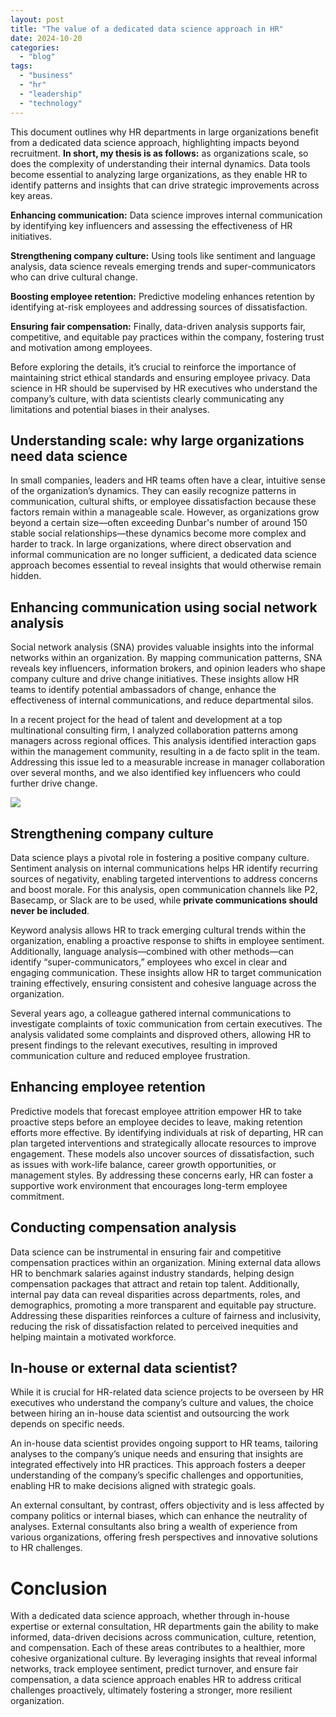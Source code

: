 ```yaml
---
layout: post
title: "The value of a dedicated data science approach in HR"
date: 2024-10-20
categories: 
  - "blog"
tags: 
  - "business"
  - "hr"
  - "leadership"
  - "technology"
---
```


This document outlines why HR departments in large organizations benefit from a dedicated data science approach, highlighting impacts beyond recruitment. **In short, my thesis is as follows:** as organizations scale, so does the complexity of understanding their internal dynamics. Data tools become essential to analyzing large organizations, as they enable HR to identify patterns and insights that can drive strategic improvements across key areas.

**Enhancing communication:** Data science improves internal communication by identifying key influencers and assessing the effectiveness of HR initiatives.

**Strengthening company culture:** Using tools like sentiment and language analysis, data science reveals emerging trends and super-communicators who can drive cultural change.

**Boosting employee retention:** Predictive modeling enhances retention by identifying at-risk employees and addressing sources of dissatisfaction.

**Ensuring fair compensation:** Finally, data-driven analysis supports fair, competitive, and equitable pay practices within the company, fostering trust and motivation among employees.

Before exploring the details, it’s crucial to reinforce the importance of maintaining strict ethical standards and ensuring employee privacy. Data science in HR should be supervised by HR executives who understand the company’s culture, with data scientists clearly communicating any limitations and potential biases in their analyses.

## Understanding scale: why large organizations need data science

In small companies, leaders and HR teams often have a clear, intuitive sense of the organization’s dynamics. They can easily recognize patterns in communication, cultural shifts, or employee dissatisfaction because these factors remain within a manageable scale. However, as organizations grow beyond a certain size—often exceeding Dunbar's number of around 150 stable social relationships—these dynamics become more complex and harder to track. In large organizations, where direct observation and informal communication are no longer sufficient, a dedicated data science approach becomes essential to reveal insights that would otherwise remain hidden.

## Enhancing communication using social network analysis

Social network analysis (SNA) provides valuable insights into the informal networks within an organization. By mapping communication patterns, SNA reveals key influencers, information brokers, and opinion leaders who shape company culture and drive change initiatives. These insights allow HR teams to identify potential ambassadors of change, enhance the effectiveness of internal communications, and reduce departmental silos.

In a recent project for the head of talent and development at a top multinational consulting firm, I analyzed collaboration patterns among managers across regional offices. This analysis identified interaction gaps within the management community, resulting in a de facto split in the team. Addressing this issue led to a measurable increase in manager collaboration over several months, and we also identified key influencers who could further drive change.

![](images/AD_4nXexocsPYf2wgscicDzIQOvUaQSkSz83r6X5BdUyVzUlXLqLm5TcV5sDMhLFAzUgr_kipQ2rKqCG5D1VGm1j-EKkpFIfeqLngt7hr2fd2CFlvsbGIFqHgiZElS72Y8wO5dkJgJKOMRpDgEZRRJ7hcoAoJnvG?key=-AsVLu8YUBcNA9dMr7Svvw)

## Strengthening company culture

Data science plays a pivotal role in fostering a positive company culture. Sentiment analysis on internal communications helps HR identify recurring sources of negativity, enabling targeted interventions to address concerns and boost morale. For this analysis, open communication channels like P2, Basecamp, or Slack are to be used, while **private communications should never be included**.

Keyword analysis allows HR to track emerging cultural trends within the organization, enabling a proactive response to shifts in employee sentiment. Additionally, language analysis—combined with other methods—can identify “super-communicators,” employees who excel in clear and engaging communication. These insights allow HR to target communication training effectively, ensuring consistent and cohesive language across the organization.

Several years ago, a colleague gathered internal communications to investigate complaints of toxic communication from certain executives. The analysis validated some complaints and disproved others, allowing HR to present findings to the relevant executives, resulting in improved communication culture and reduced employee frustration.

## Enhancing employee retention

Predictive models that forecast employee attrition empower HR to take proactive steps before an employee decides to leave, making retention efforts more effective. By identifying individuals at risk of departing, HR can plan targeted interventions and strategically allocate resources to improve engagement. These models also uncover sources of dissatisfaction, such as issues with work-life balance, career growth opportunities, or management styles. By addressing these concerns early, HR can foster a supportive work environment that encourages long-term employee commitment.

## Conducting compensation analysis

Data science can be instrumental in ensuring fair and competitive compensation practices within an organization. Mining external data allows HR to benchmark salaries against industry standards, helping design compensation packages that attract and retain top talent. Additionally, internal pay data can reveal disparities across departments, roles, and demographics, promoting a more transparent and equitable pay structure. Addressing these disparities reinforces a culture of fairness and inclusivity, reducing the risk of dissatisfaction related to perceived inequities and helping maintain a motivated workforce.

## In-house or external data scientist?

While it is crucial for HR-related data science projects to be overseen by HR executives who understand the company’s culture and values, the choice between hiring an in-house data scientist and outsourcing the work depends on specific needs.

An in-house data scientist provides ongoing support to HR teams, tailoring analyses to the company’s unique needs and ensuring that insights are integrated effectively into HR practices. This approach fosters a deeper understanding of the company’s specific challenges and opportunities, enabling HR to make decisions aligned with strategic goals.

An external consultant, by contrast, offers objectivity and is less affected by company politics or internal biases, which can enhance the neutrality of analyses. External consultants also bring a wealth of experience from various organizations, offering fresh perspectives and innovative solutions to HR challenges.

# Conclusion

With a dedicated data science approach, whether through in-house expertise or external consultation, HR departments gain the ability to make informed, data-driven decisions across communication, culture, retention, and compensation. Each of these areas contributes to a healthier, more cohesive organizational culture. By leveraging insights that reveal informal networks, track employee sentiment, predict turnover, and ensure fair compensation, a data science approach enables HR to address critical challenges proactively, ultimately fostering a stronger, more resilient organization.
